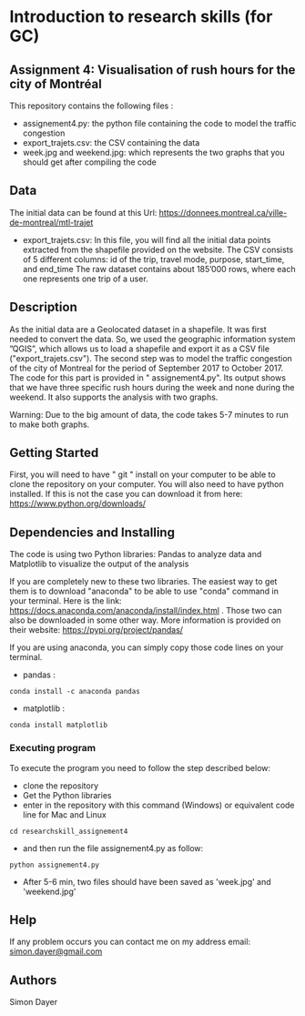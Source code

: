 # Introduction to research skills (for GC)
## Assignment 4: Visualisation of rush hours for the city of Montréal

This repository contains the following files :
* assignement4.py: the python file containing the code to model the traffic congestion
* export_trajets.csv: the CSV containing the data 
* week.jpg and weekend.jpg: which represents the two graphs that you should get after compiling the code

## Data

The initial data can be found at this Url: https://donnees.montreal.ca/ville-de-montreal/mtl-trajet 
* export_trajets.csv: In this file, you will find all the initial data points extracted from the shapefile provided on the website. The CSV consists of 5 different columns: id of the trip, travel mode, purpose, start_time, and end_time
The raw dataset contains about 185’000 rows, where each one represents one trip of a user.

## Description
As the initial data are a Geolocated dataset in a shapefile. It was first needed to convert the data.
So, we used the geographic information system ”QGIS”, which allows us to load a shapefile and export it as a CSV file ("export_trajets.csv").
The second step was to model the traffic congestion of the city of Montreal for the period of September 2017 to October 2017. The code for this part is provided in " assignement4.py". Its output shows that we have three specific rush hours during the week and none during the weekend. It also supports the analysis with two graphs.

Warning: Due to the big amount of data, the code takes 5-7 minutes to run to make both graphs.

## Getting Started

First, you will need to have " git " install on your computer to be able to clone the repository on your computer. You will also need to have python installed. If this is not the case you can download it from here: https://www.python.org/downloads/ 

## Dependencies and Installing

The code is using two Python libraries: Pandas to analyze data and Matplotlib to visualize the output of the analysis 

If you are completely new to these two libraries. The easiest way to get them is to download "anaconda" to be able to use "conda" command in your terminal. Here is the link: https://docs.anaconda.com/anaconda/install/index.html . Those two can also be downloaded in some other way. More information is provided on their website: https://pypi.org/project/pandas/

If you are using anaconda, you can simply copy those code lines on your terminal.

* pandas : 
```
conda install -c anaconda pandas
```

* matplotlib :

```
conda install matplotlib
```

### Executing program

To execute the program you need to follow the step described below:
* clone the repository 
* Get the Python libraries
* enter in the repository with this command (Windows) or equivalent code line for Mac and Linux
```
cd researchskill_assignement4
```
* and then run the file assignement4.py as follow:
```
python assignement4.py
```
* After 5-6 min, two files should have been saved as 'week.jpg' and 'weekend.jpg'


## Help

If any problem occurs you can contact me on my address email: simon.dayer@gmail.com

## Authors

Simon Dayer

